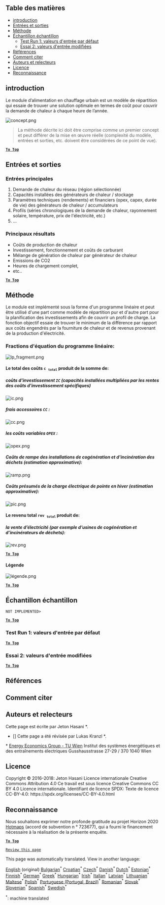 <h2> Table des matières </h2><ul><li> <a href="#introduction">introduction</a> </li><li> <a href="#inputs-and-outputs">Entrées et sorties</a> </li><li> <a href="#method">Méthode</a> </li><li> <a href="#sample-run">Échantillon échantillon</a> <ul><li> <a href="#test-run-1-default-input-values">Test Run 1: valeurs d&#39;entrée par défaut</a> </li><li> <a href="#test-run-2-modified-input-values">Essai 2: valeurs d&#39;entrée modifiées</a> </li></ul></li><li> <a href="#references">Références</a> </li><li> <a href="#how-to-cite">Comment citer</a> </li><li> <a href="#authors-and-reviewers">Auteurs et relecteurs</a> </li><li> <a href="#license">Licence</a> </li><li> <a href="#acknowledgement">Reconnaissance</a> </li></ul><h2> introduction </h2><p> Le module d’alimentation en chauffage urbain est un modèle de répartition qui essaie de trouver une solution optimale en termes de coût pour couvrir la demande de chaleur à chaque heure de l’année. </p><p><img alt="concept.png" src="https://github.com/HotMaps/hotmaps_wiki/blob/master/Images/dh_supply/concept.png"/></p><blockquote><p> La méthode décrite ici doit être comprise comme un premier concept et peut différer de la mise en œuvre réelle (complexité du modèle, entrées et sorties, etc. doivent être considérées de ce point de vue). </p></blockquote><p><ins> <code><strong><a href="#table-of-contents">To Top</a></strong></code> </ins> </p><h2> Entrées et sorties </h2><h3> Entrées principales </h3><ol><li> Demande de chaleur du réseau (région sélectionnée) </li><li> Capacités installées des générateurs de chaleur / stockage </li><li> Paramètres techniques (rendements) et financiers (opex, capex, durée de vie) des générateurs de chaleur / accumulateurs </li><li> Profils (séries chronologiques de la demande de chaleur, rayonnement solaire, température, prix de l&#39;électricité, etc.) </li><li> ... </li></ol><h3> Principaux résultats </h3><ul><li> Coûts de production de chaleur </li><li> Investissement, fonctionnement et coûts de carburant </li><li> Mélange de génération de chaleur par générateur de chaleur </li><li> Emissions de CO2 </li><li> Heures de chargement complet, </li><li> etc.. </li></ul><p><ins> <code><strong><a href="#table-of-contents">To Top</a></strong></code> </ins> </p><h2> Méthode </h2><p> Le module est implémenté sous la forme d&#39;un programme linéaire et peut être utilisé d&#39;une part comme modèle de répartition pur et d&#39;autre part pour la planification des investissements afin de couvrir un profil de charge. La fonction objectif essaie de trouver le minimum de la différence par rapport aux coûts engendrés par la fourniture de chaleur et de revenus provenant de la production d&#39;électricité. </p><h3> Fractions d&#39;équation du programme linéaire: </h3><p><img alt="lp_fragment.png" src="https://github.com/HotMaps/hotmaps_wiki/blob/master/Images/dh_supply/lp_fragment.png"/></p><h4> Le total des coûts <code>c <sub>total</sub></code> produit de la somme de: </h4><h5> coûts d&#39;investissement <code>IC</code> (capacités installées multipliées par les rentes des coûts d&#39;investissement spécifiques) </h5><p><img alt="ic.png" src="https://github.com/HotMaps/hotmaps_wiki/blob/master/Images/dh_supply/ic.png"/></p><h5> frais accessoires <code>CC</code> : </h5><p><img alt="cc.png" src="https://github.com/HotMaps/hotmaps_wiki/blob/master/Images/dh_supply/cc.png"/></p><h5> les coûts variables <code>OPEX</code> : </h5><p><img alt="opex.png" src="https://github.com/HotMaps/hotmaps_wiki/blob/master/Images/dh_supply/opex.png"/></p><h5> Coûts de rampe des installations de cogénération et d&#39;incinération des déchets (estimation approximative): </h5><p><img alt="ramp.png" src="https://github.com/HotMaps/hotmaps_wiki/blob/master/Images/dh_supply/ramp.png"/></p><h5> Coûts présumés de la charge électrique de pointe en hiver (estimation approximative): </h5><p><img alt="pic.png" src="https://github.com/HotMaps/hotmaps_wiki/blob/master/Images/dh_supply/peak.png"/></p><h4> Le revenu total <code>rev <sub>total</sub></code> produit de: </h4><h5> la vente d’électricité (par exemple d’usines de cogénération et d’incinérateurs de déchets): </h5><p><img alt="rev.png" src="https://github.com/HotMaps/hotmaps_wiki/blob/master/Images/dh_supply/rev.png"/></p><p><ins> <code><strong><a href="#table-of-contents">To Top</a></strong></code> </ins> </p><h4> Légende </h4><p><img alt="légende.png" src="https://github.com/HotMaps/hotmaps_wiki/blob/master/Images/dh_supply/legend.png"/></p><p><ins> <code><strong><a href="#table-of-contents">To Top</a></strong></code> </ins> </p><h2> Échantillon échantillon </h2><p> <code>NOT IMPLEMENTED&gt;</code> </p> <p><ins> <code><strong><a href="#table-of-contents">To Top</a></strong></code> </ins> </p><h3> Test Run 1: valeurs d&#39;entrée par défaut </h3><p><ins> <code><strong><a href="#table-of-contents">To Top</a></strong></code> </ins> </p><h3> Essai 2: valeurs d&#39;entrée modifiées </h3><p><ins> <code><strong><a href="#table-of-contents">To Top</a></strong></code> </ins> </p><h2> Références </h2><h2> Comment citer </h2><h2> Auteurs et relecteurs </h2><p> Cette page est écrite par Jeton Hasani *. </p><ul><li> [] Cette page a été révisée par Lukas Kranzl *. </li></ul><p> * <a href="https://eeg.tuwien.ac.at/">Energy Economics Group - TU Wien</a> Institut des systèmes énergétiques et des entraînements électriques Gusshausstrasse 27-29 / 370 1040 Wien </p><h2> Licence </h2><p> Copyright © 2016-2018: Jeton Hasani Licence internationale Creative Commons Attribution 4.0 Ce travail est sous licence Creative Commons CC BY 4.0 Licence internationale. Identifiant de licence SPDX: Texte de licence CC-BY-4.0: https://spdx.org/licenses/CC-BY-4.0.html </p><h2> Reconnaissance </h2><p> Nous souhaitons exprimer notre profonde gratitude au projet Horizon 2020 <a href="https://www.hotmaps-project.eu">Hotmaps</a> (accord de subvention n ° 723677), qui a fourni le financement nécessaire à la réalisation de la présente enquête. </p><p><ins> <code><strong><a href="#table-of-contents">To Top</a></strong></code> </ins> </p><p> <code><a href="https://github.com/HotMaps/hotmaps_wiki/wiki/CM_DH_supply/_edit">Review this page</a></code> </p>

This page was automatically translated. View in another language:

[English](en-CM-District-heating-supply-dispatch) (original) [Bulgarian](bg-CM-District-heating-supply-dispatch)<sup>\*</sup> [Croatian](hr-CM-District-heating-supply-dispatch)<sup>\*</sup> [Czech](cs-CM-District-heating-supply-dispatch)<sup>\*</sup> [Danish](da-CM-District-heating-supply-dispatch)<sup>\*</sup> [Dutch](nl-CM-District-heating-supply-dispatch)<sup>\*</sup> [Estonian](et-CM-District-heating-supply-dispatch)<sup>\*</sup> [Finnish](fi-CM-District-heating-supply-dispatch)<sup>\*</sup>  [German](de-CM-District-heating-supply-dispatch)<sup>\*</sup> [Greek](el-CM-District-heating-supply-dispatch)<sup>\*</sup> [Hungarian](hu-CM-District-heating-supply-dispatch)<sup>\*</sup> [Irish](ga-CM-District-heating-supply-dispatch)<sup>\*</sup> [Italian](it-CM-District-heating-supply-dispatch)<sup>\*</sup> [Latvian](lv-CM-District-heating-supply-dispatch)<sup>\*</sup> [Lithuanian](lt-CM-District-heating-supply-dispatch)<sup>\*</sup> [Maltese](mt-CM-District-heating-supply-dispatch)<sup>\*</sup> [Polish](pl-CM-District-heating-supply-dispatch)<sup>\*</sup> [Portuguese (Portugal, Brazil)](pt-CM-District-heating-supply-dispatch)<sup>\*</sup> [Romanian](ro-CM-District-heating-supply-dispatch)<sup>\*</sup> [Slovak](sk-CM-District-heating-supply-dispatch)<sup>\*</sup> [Slovenian](sl-CM-District-heating-supply-dispatch)<sup>\*</sup> [Spanish](es-CM-District-heating-supply-dispatch)<sup>\*</sup> [Swedish](sv-CM-District-heating-supply-dispatch)<sup>\*</sup> 

<sup>\*</sup>: machine translated
